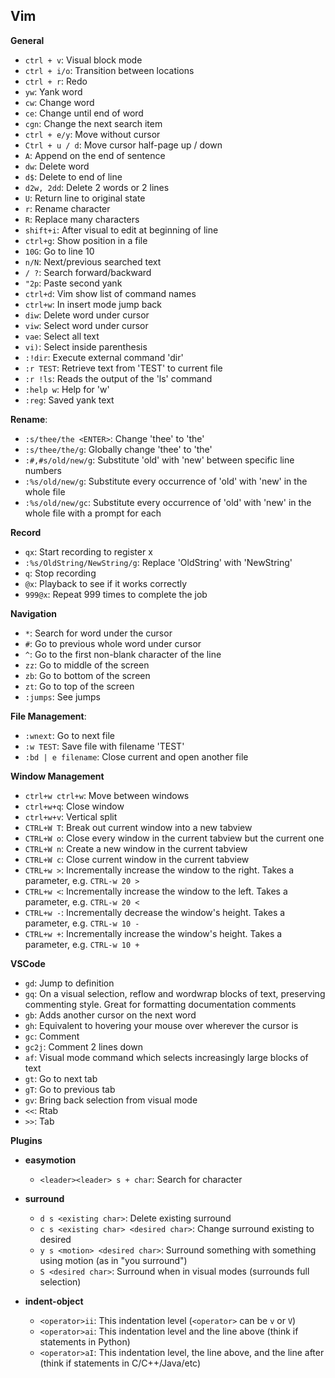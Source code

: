 ## Vim

**General**

- `ctrl + v`: Visual block mode
- `ctrl + i/o`: Transition between locations
- `ctrl + r`: Redo
- `yw`: Yank word
- `cw`: Change word
- `ce`: Change until end of word
- `cgn`: Change the next search item
- `ctrl + e/y`: Move without cursor
- `Ctrl + u / d`: Move cursor half-page up / down
- `A`: Append on the end of sentence
- `dw`: Delete word
- `d$`: Delete to end of line
- `d2w, 2dd`: Delete 2 words or 2 lines
- `U`: Return line to original state
- `r`: Rename character
- `R`: Replace many characters
- `shift+i`: After visual to edit at beginning of line
- `ctrl+g`: Show position in a file
- `10G`: Go to line 10
- `n/N`: Next/previous searched text
- `/ ?`: Search forward/backward
- `"2p`: Paste second yank
- `ctrl+d`: Vim show list of command names
- `ctrl+w`: In insert mode jump back
- `diw`: Delete word under cursor
- `viw`: Select word under cursor
- `vae`: Select all text
- `vi)`: Select inside parenthesis
- `:!dir`: Execute external command 'dir'
- `:r TEST`: Retrieve text from 'TEST' to current file
- `:r !ls`: Reads the output of the 'ls' command
- `:help w`: Help for 'w'
- `:reg`: Saved yank text

**Rename**:

- `:s/thee/the <ENTER>`: Change 'thee' to 'the'
- `:s/thee/the/g`: Globally change 'thee' to 'the'
- `:#,#s/old/new/g`: Substitute 'old' with 'new' between specific line numbers
- `:%s/old/new/g`: Substitute every occurrence of 'old' with 'new' in the whole file
- `:%s/old/new/gc`: Substitute every occurrence of 'old' with 'new' in the whole file with a prompt for each

**Record**

- `qx`: Start recording to register x
- `:%s/OldString/NewString/g`: Replace 'OldString' with 'NewString'
- `q`: Stop recording
- `@x`: Playback to see if it works correctly
- `999@x`: Repeat 999 times to complete the job

**Navigation**

- `*`: Search for word under the cursor
- `#`: Go to previous whole word under cursor
- `^`: Go to the first non-blank character of the line
- `zz`: Go to middle of the screen
- `zb`: Go to bottom of the screen
- `zt`: Go to top of the screen
- `:jumps`: See jumps

**File Management**:
- `:wnext`: Go to next file
- `:w TEST`: Save file with filename 'TEST'
- `:bd | e filename`: Close current and open another file

**Window Management**

- `ctrl+w ctrl+w`: Move between windows
- `ctrl+w+q`: Close window
- `ctrl+w+v`: Vertical split
- `CTRL+W T`: Break out current window into a new tabview
- `CTRL+W o`: Close every window in the current tabview but the current one
- `CTRL+W n`: Create a new window in the current tabview
- `CTRL+W c`: Close current window in the current tabview
- `CTRL+w >`: Incrementally increase the window to the right. Takes a parameter, e.g. `CTRL-w 20 >`
- `CTRL+w <`: Incrementally increase the window to the left. Takes a parameter, e.g. `CTRL-w 20 <`
- `CTRL+w -`: Incrementally decrease the window's height. Takes a parameter, e.g. `CTRL-w 10 -`
- `CTRL+w +`: Incrementally increase the window's height. Takes a parameter, e.g. `CTRL-w 10 +`

**VSCode**

- `gd`: Jump to definition
- `gq`: On a visual selection, reflow and wordwrap blocks of text, preserving commenting style. Great for formatting documentation comments
- `gb`: Adds another cursor on the next word
- `gh`: Equivalent to hovering your mouse over wherever the cursor is
- `gc`: Comment
- `gc2j`: Comment 2 lines down
- `af`: Visual mode command which selects increasingly large blocks of text
- `gt`: Go to next tab
- `gT`: Go to previous tab
- `gv`: Bring back selection from visual mode
- `<<`: Rtab
- `>>`: Tab

**Plugins**

- **easymotion**
  - `<leader><leader> s + char`: Search for character

- **surround**
  - `d s <existing char>`: Delete existing surround
  - `c s <existing char> <desired char>`: Change surround existing to desired
  - `y s <motion> <desired char>`: Surround something with something using motion (as in "you surround")
  - `S <desired char>`: Surround when in visual modes (surrounds full selection)

- **indent-object**
  - `<operator>ii`: This indentation level (`<operator>` can be `v` or `V`)
  - `<operator>ai`: This indentation level and the line above (think if statements in Python)
  - `<operator>aI`: This indentation level, the line above, and the line after (think if statements in C/C++/Java/etc)
